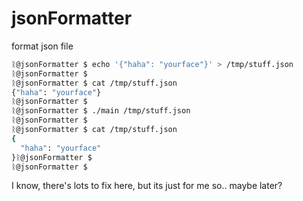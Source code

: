 # jsonFormatter
format json file

```bash
ᚱ@jsonFormatter $ echo '{"haha": "yourface"}' > /tmp/stuff.json
ᚱ@jsonFormatter $ 
ᚱ@jsonFormatter $ cat /tmp/stuff.json 
{"haha": "yourface"}
ᚱ@jsonFormatter $ 
ᚱ@jsonFormatter $ ./main /tmp/stuff.json
ᚱ@jsonFormatter $ 
ᚱ@jsonFormatter $ cat /tmp/stuff.json 
{
  "haha": "yourface"
}ᚱ@jsonFormatter $ 
ᚱ@jsonFormatter $ 
```

I know, there's lots to fix here, but its just for me so.. maybe later?